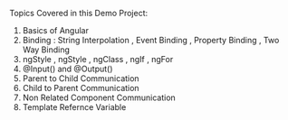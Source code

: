 Topics Covered in this Demo Project:
1. Basics of Angular
2. Binding : String Interpolation , Event Binding , Property Binding , Two Way Binding
3. ngStyle , ngStyle , ngClass , ngIf , ngFor
4. @Input() and @Output()
5. Parent to Child Communication
6. Child to Parent Communication
7. Non Related Component Communication
8. Template Refernce Variable
